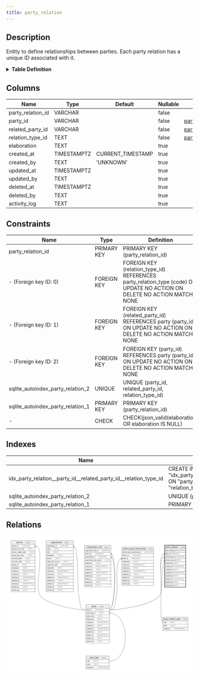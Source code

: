 ```yaml
---
title: party_relation
---
```


## Description

Entity to define relationships between parties. Each party relation has a unique ID associated with it.

<details>
<summary><strong>Table Definition</strong></summary>

```sql
CREATE TABLE "party_relation" (
    "party_relation_id" VARCHAR PRIMARY KEY NOT NULL,
    "party_id" VARCHAR NOT NULL,
    "related_party_id" VARCHAR NOT NULL,
    "relation_type_id" TEXT NOT NULL,
    "elaboration" TEXT CHECK(json_valid(elaboration) OR elaboration IS NULL),
    "created_at" TIMESTAMPTZ DEFAULT CURRENT_TIMESTAMP,
    "created_by" TEXT DEFAULT 'UNKNOWN',
    "updated_at" TIMESTAMPTZ,
    "updated_by" TEXT,
    "deleted_at" TIMESTAMPTZ,
    "deleted_by" TEXT,
    "activity_log" TEXT,
    FOREIGN KEY("party_id") REFERENCES "party"("party_id"),
    FOREIGN KEY("related_party_id") REFERENCES "party"("party_id"),
    FOREIGN KEY("relation_type_id") REFERENCES "party_relation_type"("code"),
    UNIQUE("party_id", "related_party_id", "relation_type_id")
)
```

</details>

## Columns

| Name              | Type        | Default           | Nullable | Parents                                       | Comment                                                 |
| ----------------- | ----------- | ----------------- | -------- | --------------------------------------------- | ------------------------------------------------------- |
| party_relation_id | VARCHAR     |                   | false    |                                               | {"isSqlDomainZodDescrMeta":true,"isVarChar":true}       |
| party_id          | VARCHAR     |                   | false    | [party](/surveilr/reference/db/surveilr-state-schema/party)                             | {"isSqlDomainZodDescrMeta":true,"isVarChar":true}       |
| related_party_id  | VARCHAR     |                   | false    | [party](/surveilr/reference/db/surveilr-state-schema/party)                             | {"isSqlDomainZodDescrMeta":true,"isVarChar":true}       |
| relation_type_id  | TEXT        |                   | false    | [party_relation_type](/surveilr/reference/db/surveilr-state-schema/party_relation_type) |                                                         |
| elaboration       | TEXT        |                   | true     |                                               | {"isSqlDomainZodDescrMeta":true,"isJsonText":true}      |
| created_at        | TIMESTAMPTZ | CURRENT_TIMESTAMP | true     |                                               |                                                         |
| created_by        | TEXT        | 'UNKNOWN'         | true     |                                               |                                                         |
| updated_at        | TIMESTAMPTZ |                   | true     |                                               |                                                         |
| updated_by        | TEXT        |                   | true     |                                               |                                                         |
| deleted_at        | TIMESTAMPTZ |                   | true     |                                               |                                                         |
| deleted_by        | TEXT        |                   | true     |                                               |                                                         |
| activity_log      | TEXT        |                   | true     |                                               | {"isSqlDomainZodDescrMeta":true,"isJsonSqlDomain":true} |

## Constraints

| Name                              | Type        | Definition                                                                                                              |
| --------------------------------- | ----------- | ----------------------------------------------------------------------------------------------------------------------- |
| party_relation_id                 | PRIMARY KEY | PRIMARY KEY (party_relation_id)                                                                                         |
| - (Foreign key ID: 0)             | FOREIGN KEY | FOREIGN KEY (relation_type_id) REFERENCES party_relation_type (code) ON UPDATE NO ACTION ON DELETE NO ACTION MATCH NONE |
| - (Foreign key ID: 1)             | FOREIGN KEY | FOREIGN KEY (related_party_id) REFERENCES party (party_id) ON UPDATE NO ACTION ON DELETE NO ACTION MATCH NONE           |
| - (Foreign key ID: 2)             | FOREIGN KEY | FOREIGN KEY (party_id) REFERENCES party (party_id) ON UPDATE NO ACTION ON DELETE NO ACTION MATCH NONE                   |
| sqlite_autoindex_party_relation_2 | UNIQUE      | UNIQUE (party_id, related_party_id, relation_type_id)                                                                   |
| sqlite_autoindex_party_relation_1 | PRIMARY KEY | PRIMARY KEY (party_relation_id)                                                                                         |
| -                                 | CHECK       | CHECK(json_valid(elaboration) OR elaboration IS NULL)                                                                   |

## Indexes

| Name                                                             | Definition                                                                                                                                              |
| ---------------------------------------------------------------- | ------------------------------------------------------------------------------------------------------------------------------------------------------- |
| idx_party_relation__party_id__related_party_id__relation_type_id | CREATE INDEX "idx_party_relation__party_id__related_party_id__relation_type_id" ON "party_relation"("party_id", "related_party_id", "relation_type_id") |
| sqlite_autoindex_party_relation_2                                | UNIQUE (party_id, related_party_id, relation_type_id)                                                                                                   |
| sqlite_autoindex_party_relation_1                                | PRIMARY KEY (party_relation_id)                                                                                                                         |


## Relations

![er](../../../../../../assets/party_relation.svg)
